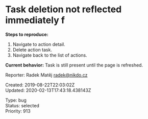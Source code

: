# Task deletion not reflected immediately f

**Steps to reproduce:**

1. Navigate to action detail.
2. Delete action task.
3. Navigate back to the list of actions.

**Current behavior:** Task is still present until the page is refreshed.

Reporter: Radek Matěj <radek@nikdo.cz>  

Created: 2019-08-22T22:03:02Z  
Updated: 2020-02-13T17:43:18.438143Z

Type: bug  
Status: selected  
Priority: 913
